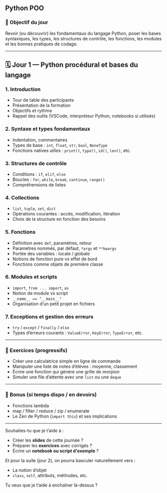 Python POO
---

### 🧭 Objectif du jour
Revoir (ou découvrir) les fondamentaux du langage Python, poser les bases syntaxiques, les types, les structures de contrôle, les fonctions, les modules et les bonnes pratiques de codage.

---

## **🗓️ Jour 1 — Python procédural et bases du langage**

### **1. Introduction**
- Tour de table des participants
- Présentation de la formation
- Objectifs et rythme
- Rappel des outils (VSCode, interpréteur Python, notebooks si utilisés)

### **2. Syntaxe et types fondamentaux**
- Indentation, commentaires
- Types de base : `int`, `float`, `str`, `bool`, `NoneType`
- Fonctions natives utiles : `print()`, `type()`, `id()`, `len()`, etc.

### **3. Structures de contrôle**
- Conditions : `if`, `elif`, `else`
- Boucles : `for`, `while`, `break`, `continue`, `range()`
- Compréhensions de listes

### **4. Collections**
- `list`, `tuple`, `set`, `dict`
- Opérations courantes : accès, modification, itération
- Choix de la structure en fonction des besoins

### **5. Fonctions**
- Définition avec `def`, paramètres, retour
- Paramètres nommés, par défaut, `*args` et `**kwargs`
- Portée des variables : locale / globale
- Notions de fonction pure vs effet de bord
- Fonctions comme objets de première classe

### **6. Modules et scripts**
- `import`, `from ... import`, `as`
- Notion de module vs script
- `__name__ == "__main__"`
- Organisation d’un petit projet en fichiers

### **7. Exceptions et gestion des erreurs**
- `try` / `except` / `finally` / `else`
- Types d’erreurs courants : `ValueError`, `KeyError`, `TypeError`, etc.

---

### **📌 Exercices (progressifs)**
- Créer une calculatrice simple en ligne de commande
- Manipuler une liste de notes d’élèves : moyenne, classement
- Écrire une fonction qui génère une grille de morpion
- Simuler une file d’attente avec une `list` ou une `deque`

---

### **🧠 Bonus (si temps dispo / en devoirs)**
- Fonctions lambda
- map / filter / reduce / zip / enumerate
- Le Zen de Python (`import this`) et ses implications

---

Souhaites-tu que je t’aide à :
- Créer les **slides** de cette journée ?
- Préparer les **exercices** avec corrigés ?
- Écrire un **notebook ou script d'exemple** ?

Et pour la suite (jour 2), on pourra basculer naturellement vers :
- La notion d’objet
- `class`, `self`, attributs, méthodes, etc.

Tu veux que je t’aide à enchaîner là-dessus ?